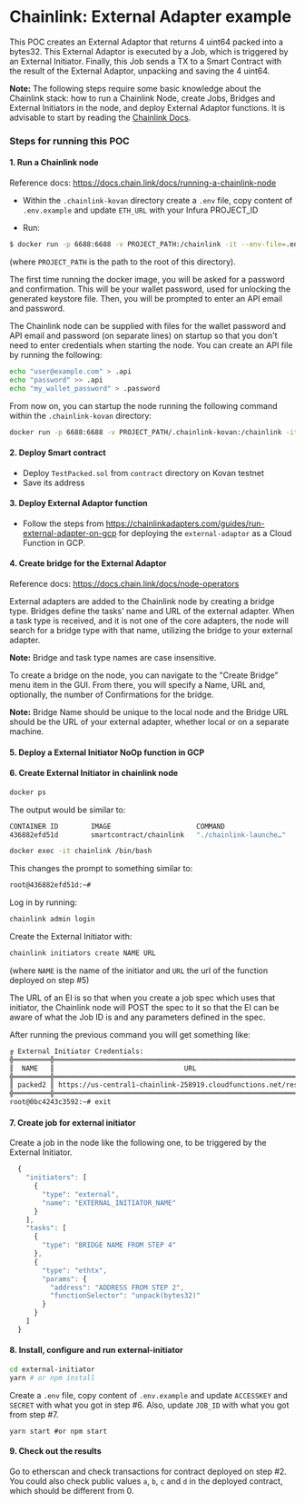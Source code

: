 # Chainlink: External Adapter example

This POC creates an External Adaptor that returns 4 uint64 packed into a bytes32. This External Adaptor is executed by a Job, which is triggered by an External Initiator. Finally, this Job sends a TX to a Smart Contract with the result of the External Adaptor, unpacking and saving the 4 uint64.

**Note:** The following steps require some basic knowledge about the Chainlink stack: how to run a Chainlink Node, create Jobs, Bridges and External Initiators in the node, and deploy External Adaptor functions. It is advisable to start by reading the [Chainlink Docs](https://docs.chain.link).

### Steps for running this POC

#### 1. Run a Chainlink node

  Reference docs: https://docs.chain.link/docs/running-a-chainlink-node

  - Within the `.chainlink-kovan` directory create a `.env` file, copy content of `.env.example` and update `ETH_URL` with your Infura PROJECT_ID

  - Run:
  ```bash
  $ docker run -p 6688:6688 -v PROJECT_PATH:/chainlink -it --env-file=.env smartcontract/chainlink local n
  ```
  (where `PROJECT_PATH` is the path to the root of this directory).

  The first time running the docker image, you will be asked for a password and confirmation. This will be your wallet password, used for unlocking the generated keystore file. Then, you will be prompted to enter an API email and password.

  The Chainlink node can be supplied with files for the wallet password and API email and password (on separate lines) on startup so that you don't need to enter credentials when starting the node. You can create an API file by running the following:

  ```bash
  echo "user@example.com" > .api
  echo "password" >> .api
  echo "my_wallet_password" > .password
  ```

  From now on, you can startup the node running the following command within the `.chainlink-kovan` directory:

  ```bash
  docker run -p 6688:6688 -v PROJECT_PATH/.chainlink-kovan:/chainlink -it --env-file=.env smartcontract/chainlink local n -p /chainlink/.password -a /chainlink/.api
  ```

#### 2. Deploy Smart contract

  - Deploy `TestPacked.sol` from `contract` directory on Kovan testnet
  - Save its address

#### 3. Deploy External Adaptor function

  - Follow the steps from https://chainlinkadapters.com/guides/run-external-adapter-on-gcp for deploying the `external-adaptor` as a Cloud Function in GCP.

#### 4. Create bridge for the External Adaptor

  Reference docs: https://docs.chain.link/docs/node-operators

  External adapters are added to the Chainlink node by creating a bridge type. Bridges define the tasks' name and URL of the external adapter. When a task type is received, and it is not one of the core adapters, the node will search for a bridge type with that name, utilizing the bridge to your external adapter.

  **Note:** Bridge and task type names are case insensitive.

  To create a bridge on the node, you can navigate to the "Create Bridge" menu item in the GUI. From there, you will specify a Name, URL and, optionally, the number of Confirmations for the bridge.

  **Note:** Bridge Name should be unique to the local node and the Bridge URL should be the URL of your external adapter, whether local or on a separate machine.

#### 5. Deploy a External Initiator NoOp function in GCP

#### 6. Create External Initiator in chainlink node

  ```bash
  docker ps
  ```

  The output would be similar to:

  ```bash
  CONTAINER ID        IMAGE                     COMMAND                  CREATED             STATUS              PORTS                              NAMES
  436882efd51d        smartcontract/chainlink   "./chainlink-launche…"   33 minutes ago      Up 21 minutes       6688/tcp, 0.0.0.0:6688->6688/tcp   chainlink
  ```

  ```bash
  docker exec -it chainlink /bin/bash
  ```

  This changes the prompt to something similar to:

  ```bash
  root@436882efd51d:~#
  ```

  Log in by running:

  ```bash
  chainlink admin login
  ```

  Create the External Initiator with:

  ```bash
  chainlink initiators create NAME URL
  ```

  (where `NAME` is the name of the initiator and `URL` the url of the function deployed on step #5)

  The URL of an EI is so that when you create a job spec which uses that initiator, the Chainlink node will POST the spec to it so that the EI can be aware of what the Job ID is and any parameters defined in the spec.

  After running the previous command you will get something like:

  ```bash
  ╔ External Initiator Credentials:
  ╬═════════╬════════════════════════════════════════════════════════════════════╬══════════════════════════════════╬══════════════════════════════════════════════════════════════════╬══════════════════════════════════════════════════════════════════╬══════════════════════════════════════════════════════════════════╬
  ║  NAME   ║                                URL                                 ║            ACCESSKEY             ║                              SECRET                              ║                          OUTGOINGTOKEN                           ║                          OUTGOINGSECRET                          ║
  ╬═════════╬════════════════════════════════════════════════════════════════════╬══════════════════════════════════╬══════════════════════════════════════════════════════════════════╬══════════════════════════════════════════════════════════════════╬══════════════════════════════════════════════════════════════════╬
  ║ packed2 ║ https://us-central1-chainlink-258919.cloudfunctions.net/responseEI ║ 4dde7ecc776948d885f488781b5d6f3e ║ 2D8YR3qMJlMKQAn15dlHM0yht40RbxwHLdN+t0cCVHQPHw6PvoIih2uMde7SwBrW ║ DGCLy/htolu7+DgUL9fTh8mowu7DyPd6wyH6Pn1OSzPq17mOSEj4tg8x/5onp31j ║ iIb8rflQLB56tkBiKU9VusxWSBwtW1tm7bwy/RfJlrlZKnxhAkquykcr8o/57WYr ║
  ╬═════════╬════════════════════════════════════════════════════════════════════╬══════════════════════════════════╬══════════════════════════════════════════════════════════════════╬══════════════════════════════════════════════════════════════════╬══════════════════════════════════════════════════════════════════╬
  root@0bc4243c3592:~# exit
  ```

#### 7. Create job for external initiator

Create a job in the node like the following one, to be triggered by the External Initiator.

```javascript
  {
    "initiators": [
      {
        "type": "external",
        "name": "EXTERNAL_INITIATOR_NAME"
      }
    ],
    "tasks": [
      {
        "type": "BRIDGE NAME FROM STEP 4"
      },
      {
        "type": "ethtx",
        "params": {
          "address": "ADDRESS FROM STEP 2",
          "functionSelector": "unpack(bytes32)"
        }
      }
    ]
  }
```

#### 8. Install, configure and run external-initiator

```bash
cd external-initiator
yarn # or npm install
```
Create a `.env` file, copy content of `.env.example` and update `ACCESSKEY` and `SECRET` with what you got in step #6. Also, update `JOB_ID` with what you got from step #7.
```
yarn start #or npm start
```

#### 9. Check out the results

Go to etherscan and check transactions for contract deployed on step #2. You could also check public values `a`, `b`, `c` and `d` in the deployed contract, which should be different from 0.
